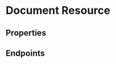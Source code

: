 # Document Resource

## Properties

<ResourceProperties :resource="'document'" :lang="'en'"/>

## Endpoints

[//]: <> (GET ENDPOINT)
<ResourceEndpoint :resource="'document'" :endpoint="'get'" :lang="'en'">

<template v-slot:responseJSON>

<<< @/docs/fixtures/api/document/response/json/get_id.json

</template>

<template v-slot:responseXML>

<<< @/docs/fixtures/api/document/response/xml/get_id.xml

</template>

</ResourceEndpoint>

[//]: <> (GETCOLLECTION ENDPOINT)
<ResourceEndpoint :resource="'document'" :endpoint="'getCollection'" :lang="'en'">

<template v-slot:responseJSON>

<<< @/docs/fixtures/api/document/response/json/get_page.json

</template>

<template v-slot:responseXML>

<<< @/docs/fixtures/api/document/response/xml/get_page.xml

</template>

</ResourceEndpoint>

[//]: <> (POST ENDPOINT)
<ResourceEndpoint :resource="'document'" :endpoint="'post'" :lang="'en'">

<template v-slot:request>

<<< @/docs/fixtures/api/document/request/post.json

</template>

<template v-slot:responseJSON>

<<< @/docs/fixtures/api/document/response/json/get_id.json

</template>

<template v-slot:responseXML>

<<< @/docs/fixtures/api/document/response/xml/get_id.xml

</template>

</ResourceEndpoint>

[//]: <> (PUT ENDPOINT)
<ResourceEndpoint :resource="'document'" :endpoint="'put'" :lang="'en'">

<template v-slot:request>

<<< @/docs/fixtures/api/document/request/put.json

</template>

<template v-slot:responseJSON>

<<< @/docs/fixtures/api/document/response/json/get_id.json

</template>

<template v-slot:responseXML>

<<< @/docs/fixtures/api/document/response/xml/get_id.xml

</template>

</ResourceEndpoint>

[//]: <> (DELETE ENDPOINT)
<ResourceEndpoint :resource="'document'" :endpoint="'delete'" :lang="'en'"/>

